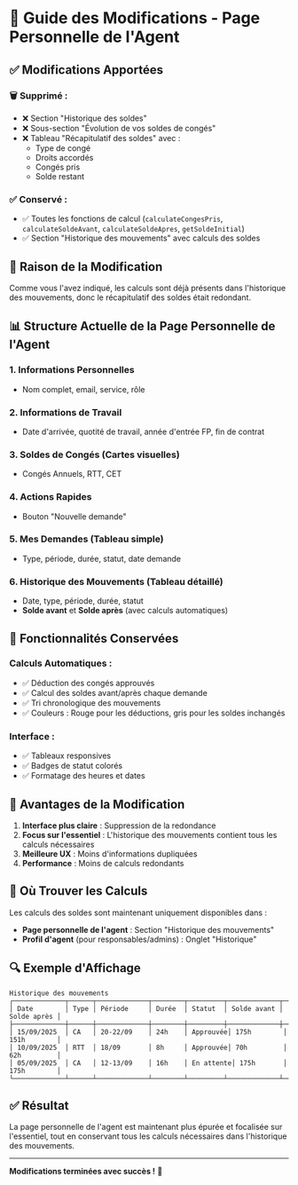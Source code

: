 # 📝 Guide des Modifications - Page Personnelle de l'Agent

## ✅ Modifications Apportées

### 🗑️ **Supprimé :**
- ❌ Section "Historique des soldes"
- ❌ Sous-section "Évolution de vos soldes de congés"
- ❌ Tableau "Récapitulatif des soldes" avec :
  - Type de congé
  - Droits accordés
  - Congés pris
  - Solde restant

### ✅ **Conservé :**
- ✅ Toutes les fonctions de calcul (`calculateCongesPris`, `calculateSoldeAvant`, `calculateSoldeApres`, `getSoldeInitial`)
- ✅ Section "Historique des mouvements" avec calculs des soldes

## 🎯 **Raison de la Modification**

Comme vous l'avez indiqué, les calculs sont déjà présents dans l'historique des mouvements, donc le récapitulatif des soldes était redondant.

## 📊 **Structure Actuelle de la Page Personnelle de l'Agent**

### 1. **Informations Personnelles**
- Nom complet, email, service, rôle

### 2. **Informations de Travail**
- Date d'arrivée, quotité de travail, année d'entrée FP, fin de contrat

### 3. **Soldes de Congés** (Cartes visuelles)
- Congés Annuels, RTT, CET

### 4. **Actions Rapides**
- Bouton "Nouvelle demande"

### 5. **Mes Demandes** (Tableau simple)
- Type, période, durée, statut, date demande

### 6. **Historique des Mouvements** (Tableau détaillé)
- Date, type, période, durée, statut
- **Solde avant** et **Solde après** (avec calculs automatiques)

## 🔧 **Fonctionnalités Conservées**

### **Calculs Automatiques :**
- ✅ Déduction des congés approuvés
- ✅ Calcul des soldes avant/après chaque demande
- ✅ Tri chronologique des mouvements
- ✅ Couleurs : Rouge pour les déductions, gris pour les soldes inchangés

### **Interface :**
- ✅ Tableaux responsives
- ✅ Badges de statut colorés
- ✅ Formatage des heures et dates

## 🎨 **Avantages de la Modification**

1. **Interface plus claire** : Suppression de la redondance
2. **Focus sur l'essentiel** : L'historique des mouvements contient tous les calculs nécessaires
3. **Meilleure UX** : Moins d'informations dupliquées
4. **Performance** : Moins de calculs redondants

## 📍 **Où Trouver les Calculs**

Les calculs des soldes sont maintenant uniquement disponibles dans :
- **Page personnelle de l'agent** : Section "Historique des mouvements"
- **Profil d'agent** (pour responsables/admins) : Onglet "Historique"

## 🔍 **Exemple d'Affichage**

```
Historique des mouvements
┌─────────────┬──────┬─────────────┬────────┬─────────┬─────────────┬─────────────┐
│ Date        │ Type │ Période     │ Durée  │ Statut  │ Solde avant │ Solde après │
├─────────────┼──────┼─────────────┼────────┼─────────┼─────────────┼─────────────┤
│ 15/09/2025  │ CA   │ 20-22/09    │ 24h    │ Approuvée│ 175h        │ 151h        │
│ 10/09/2025  │ RTT  │ 18/09       │ 8h     │ Approuvée│ 70h         │ 62h         │
│ 05/09/2025  │ CA   │ 12-13/09    │ 16h    │ En attente│ 175h       │ 175h        │
└─────────────┴──────┴─────────────┴────────┴─────────┴─────────────┴─────────────┘
```

## ✅ **Résultat**

La page personnelle de l'agent est maintenant plus épurée et focalisée sur l'essentiel, tout en conservant tous les calculs nécessaires dans l'historique des mouvements.

---

**Modifications terminées avec succès !** 🎉




